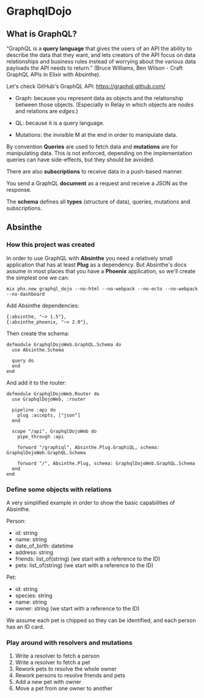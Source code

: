 # GraphqlDojo

## What is GraphQL?

"GraphQL is a **query language** that gives the users of an API the ability to
describe the data that they want, and lets creators of the API focus on data
relationships and business rules instead of worrying about the various data
payloads the API needs to return."
(Bruce Williams, Ben Wilson - Craft GraphQL APIs in Elixir with Absinthe).

Let's check GitHub's GraphQL API: https://graphql.github.com/

- Graph: because you represent data as objects and the relationship between those objects.
  (Especially in Relay in which objects are *nodes* and relations are *edges*.)

- QL: because it is a query language.

- Mutations: the invisible M at the end in order to manipulate data.

By convention **Queries** are used to fetch data and **mutations** are for manipulating data.
This is not enforced, depending on the implementation queries can have side-effects, but they should be avoided.

There are also **subscriptions** to receive data in a push-based manner.

You send a GraphQL **document** as a request and receive a JSON as the response.

The **schema** defines all **types** (structure of data), queries, mutations and subscriptions.

## Absinthe

### How this project was created

In order to use GraphQL with **Absinthe** you need a relatively small application that has at least **Plug** as a dependency.
But Absinthe's docs assume in most places that you have a **Phoenix** application, so we'll create the simplest one we can:

```
mix phx.new graphql_dojo --no-html --no-webpack --no-ecto --no-webpack --no-dashboard
```

Add Absinthe dependencies:

```
{:absinthe, "~> 1.5"},
{:absinthe_phoenix, "~> 2.0"},
```

Then create the schema:

```
defmodule GraphqlDojoWeb.GraphQL.Schema do
  use Absinthe.Schema

  query do
  end
end
```

And add it to the router:

```
defmodule GraphqlDojoWeb.Router do
  use GraphqlDojoWeb, :router

  pipeline :api do
    plug :accepts, ["json"]
  end

  scope "/api", GraphqlDojoWeb do
    pipe_through :api

    forward "/graphiql", Absinthe.Plug.GraphiQL, schema: GraphqlDojoWeb.GraphQL.Schema

    forward "/", Absinthe.Plug, schema: GraphqlDojoWeb.GraphQL.Schema
  end
end
```

### Define some objects with relations

A very simplified example in order to show the basic capabilities of Absinthe.

Person:
- id: string
- name: string
- date_of_birth: datetime
- address: string
- friends: list_of(string) (we start with a reference to the ID)
- pets: list_of(string) (we start with a reference to the ID)

Pet:
- id: string
- species: string
- name: string
- owner: string (we start with a reference to the ID)

We assume each pet is chipped so they can be identified, and each person has an ID card.

### Play around with resolvers and mutations

1. Write a resolver to fetch a person
2. Write a resolver to fetch a pet
3. Rework pets to resolve the whole owner
4. Rework persons to resolve friends and pets
5. Add a new pet with owner
6. Move a pet from one owner to another
